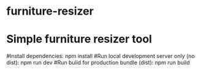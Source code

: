 # furniture-resizer
# Simple furniture resizer tool

#Install dependencies: 
npm install
#Run local development server only (no dist): 
npm run dev
#Run bulid for production bundle (dist):
npm run build
